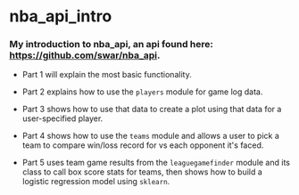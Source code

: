# nba_api_intro
### My introduction to nba_api, an api found here: https://github.com/swar/nba_api. 

* Part 1 will explain the most basic functionality.

* Part 2 explains how to use the  `players` module for game log data. 

* Part 3 shows how to use that data to create a plot using that data for a user-specified player.

* Part 4 shows how to use the `teams` module and allows a user to pick a team to compare win/loss record for vs each opponent it's faced.

* Part 5 uses team game results from the `leaguegamefinder` module and its class to call box score stats for teams, then shows how to build a logistic regression model using `sklearn`.
